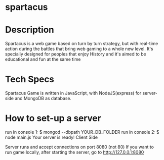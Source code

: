 spartacus
=========

Description
===========

Spartacus is a web game based on turn by turn strategy, but with real-time action during the battles that bring web gaming to a whole new level. It's specially designed for peoples that enjoy History and it's aimed to be educational and fun at the same time

Tech Specs
==========

Spartacus Game is written in JavaScript, with NodeJS(express) for server-side and MongoDB as database.

How to set-up a server
=====================

run in console 1: $ mongod --dbpath YOUR_DB_FOLDER
run in console 2: $ node main.js
Your server is ready!
Client Side

Server runs and accept connections on port 8080 (not 80)
If you want to run game locally, after starting the server, go to http://127.0.0.1:8080